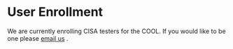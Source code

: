 # User Enrollment #

We are currently enrolling CISA testers for the COOL. If you would like to be one
please
[email us](mailto:cisa-cool-group@trio.dhs.gov?subject=[GitHub]%20Access%20Request)
.

